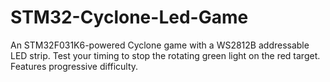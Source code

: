 # STM32-Cyclone-Led-Game
An STM32F031K6-powered Cyclone game with a WS2812B addressable LED strip. Test your timing to stop the rotating green light on the red target. Features progressive difficulty.
